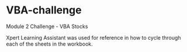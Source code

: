 # VBA-challenge
Module 2 Challenge - VBA Stocks

Xpert Learning Assistant was used for reference in how to cycle through each of the sheets in the workbook.
